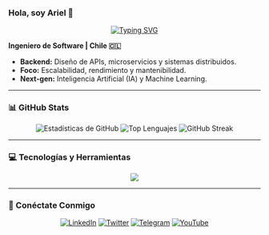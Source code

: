 ### Hola, soy Ariel 👋

<p align="center">
  <a href="https://github.com/arielhernandezcl">
    <img src="https://readme-typing-svg.herokuapp.com?font=Fira+Code&size=25&pause=1000&color=34D399&center=true&vCenter=true&width=500&lines=Desarrollador+de+Software;Especialista+en+Backend" alt="Typing SVG" />
  </a>
</p>

**Ingeniero de Software | Chile 🇨🇱**
* **Backend:** Diseño de APIs, microservicios y sistemas distribuidos.
* **Foco:** Escalabilidad, rendimiento y mantenibilidad.
* **Next-gen:** Inteligencia Artificial (IA) y Machine Learning.

---

### 📊 GitHub Stats

<p align="center">
  <img src="https://github-readme-stats.vercel.app/api?username=arielhernandezcl&show_icons=true&theme=tokyonight&hide_border=true&count_private=true" alt="Estadísticas de GitHub" />
  <img src="https://github-readme-stats.vercel.app/api/top-langs/?username=arielhernandezcl&layout=compact&theme=tokyonight&hide_border=true" alt="Top Lenguajes" />
  <img src="https://streak-stats.demolab.com?user=arielhernandezcl&theme=tokyonight&hide_border=true" alt="GitHub Streak" />
</p>

---

### 💻 Tecnologías y Herramientas

<p align="center">
  <a href="https://skillicons.dev">
    <img src="https://skillicons.dev/icons?i=js,ts,python,react,angular,vue,nodejs,express,mongodb,postgres,docker,git,figma,vscode" />
  </a>
</p>

---

### 🔗 Conéctate Conmigo

<p align="center">
  <a href="https://www.linkedin.com/in/arielhernandezcl/" target="_blank"><img src="https://img.shields.io/badge/LinkedIn-0A66C2?style=for-the-badge&logo=linkedin&logoColor=white" alt="LinkedIn"/></a>
  <a href="https://x.com/AriHernandezCL" target="_blank"><img src="https://img.shields.io/badge/Twitter-1DA1F2?style=for-the-badge&logo=twitter&logoColor=white" alt="Twitter"/></a>
  <a href="https://t.me/arielhernandez" target="_blank"><img src="https://img.shields.io/badge/Telegram-26A5E4?style=for-the-badge&logo=telegram&logoColor=white" alt="Telegram"/></a>
  <a href="https://www.youtube.com/channel/UCvtm9e0UWIrU5TEyNhBn4UQ" target="_blank"><img src="https://img.shields.io/badge/YouTube-FF0000?style=for-the-badge&logo=youtube&logoColor=white" alt="YouTube"/></a>
</p>
